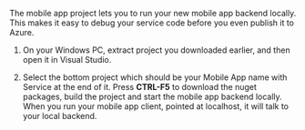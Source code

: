 

The mobile app project lets you to run your new mobile app backend locally. This makes it easy to debug your service code before you even publish it to Azure.

1. On your Windows PC, extract project you downloaded earlier, and then open it in Visual Studio.

2. Select the bottom project which should be your Mobile App name with Service at the end of it. Press **CTRL-F5** to download the nuget packages, build the project and start the mobile app backend locally. When you run your mobile app client, pointed at localhost, it will talk to your local backend. 


